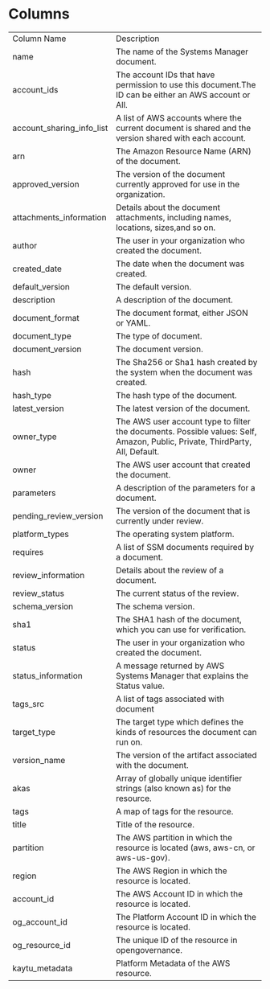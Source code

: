 # Columns  

<table>
	<tr><td>Column Name</td><td>Description</td></tr>
	<tr><td>name</td><td>The name of the Systems Manager document.</td></tr>
	<tr><td>account_ids</td><td>The account IDs that have permission to use this document.The ID can be either an AWS account or All.</td></tr>
	<tr><td>account_sharing_info_list</td><td>A list of AWS accounts where the current document is shared and the version shared with each account.</td></tr>
	<tr><td>arn</td><td>The Amazon Resource Name (ARN) of the document.</td></tr>
	<tr><td>approved_version</td><td>The version of the document currently approved for use in the organization.</td></tr>
	<tr><td>attachments_information</td><td>Details about the document attachments, including names, locations, sizes,and so on.</td></tr>
	<tr><td>author</td><td>The user in your organization who created the document.</td></tr>
	<tr><td>created_date</td><td>The date when the document was created.</td></tr>
	<tr><td>default_version</td><td>The default version.</td></tr>
	<tr><td>description</td><td>A description of the document.</td></tr>
	<tr><td>document_format</td><td>The document format, either JSON or YAML.</td></tr>
	<tr><td>document_type</td><td>The type of document.</td></tr>
	<tr><td>document_version</td><td>The document version.</td></tr>
	<tr><td>hash</td><td>The Sha256 or Sha1 hash created by the system when the document was created.</td></tr>
	<tr><td>hash_type</td><td>The hash type of the document.</td></tr>
	<tr><td>latest_version</td><td>The latest version of the document.</td></tr>
	<tr><td>owner_type</td><td>The AWS user account type to filter the documents. Possible values: Self, Amazon, Public, Private, ThirdParty, All, Default.</td></tr>
	<tr><td>owner</td><td>The AWS user account that created the document.</td></tr>
	<tr><td>parameters</td><td>A description of the parameters for a document.</td></tr>
	<tr><td>pending_review_version</td><td>The version of the document that is currently under review.</td></tr>
	<tr><td>platform_types</td><td>The operating system platform.</td></tr>
	<tr><td>requires</td><td>A list of SSM documents required by a document.</td></tr>
	<tr><td>review_information</td><td>Details about the review of a document.</td></tr>
	<tr><td>review_status</td><td>The current status of the review.</td></tr>
	<tr><td>schema_version</td><td>The schema version.</td></tr>
	<tr><td>sha1</td><td>The SHA1 hash of the document, which you can use for verification.</td></tr>
	<tr><td>status</td><td>The user in your organization who created the document.</td></tr>
	<tr><td>status_information</td><td>A message returned by AWS Systems Manager that explains the Status value.</td></tr>
	<tr><td>tags_src</td><td>A list of tags associated with document</td></tr>
	<tr><td>target_type</td><td>The target type which defines the kinds of resources the document can run on.</td></tr>
	<tr><td>version_name</td><td>The version of the artifact associated with the document.</td></tr>
	<tr><td>akas</td><td>Array of globally unique identifier strings (also known as) for the resource.</td></tr>
	<tr><td>tags</td><td>A map of tags for the resource.</td></tr>
	<tr><td>title</td><td>Title of the resource.</td></tr>
	<tr><td>partition</td><td>The AWS partition in which the resource is located (aws, aws-cn, or aws-us-gov).</td></tr>
	<tr><td>region</td><td>The AWS Region in which the resource is located.</td></tr>
	<tr><td>account_id</td><td>The AWS Account ID in which the resource is located.</td></tr>
	<tr><td>og_account_id</td><td>The Platform Account ID in which the resource is located.</td></tr>
	<tr><td>og_resource_id</td><td>The unique ID of the resource in opengovernance.</td></tr>
	<tr><td>kaytu_metadata</td><td>Platform Metadata of the AWS resource.</td></tr>
</table>